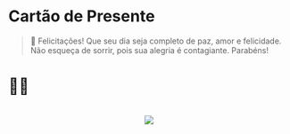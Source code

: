 # Cartão de Presente
> 🎊 Felicitações!
Que seu dia seja completo
de paz, amor e felicidade. Não esqueça de sorrir, pois
sua alegria é contagiante.
Parabéns!

 #  🍰🥳 
<br>
<div align="center">
  
  <img src="https://t4.ftcdn.net/jpg/06/16/61/97/360_F_616619783_HSUUeRMZ2LgOs07Sca86Gyoq790iEy8h.jpg">
</div>
